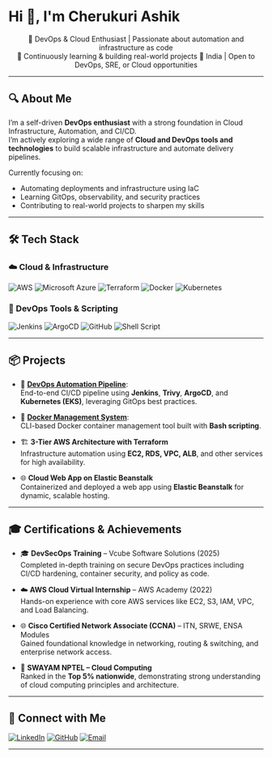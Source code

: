 <h1 align="left">Hi 👋, I'm Cherukuri Ashik</h1>

<p align="center">
🚀 DevOps & Cloud Enthusiast | Passionate about automation and infrastructure as code<br>
🌱 Continuously learning & building real-world projects  
📍 India | Open to DevOps, SRE, or Cloud opportunities
</p>

---

## 🔍 About Me

I’m a self-driven **DevOps enthusiast** with a strong foundation in Cloud Infrastructure, Automation, and CI/CD.  
I’m actively exploring a wide range of **Cloud and DevOps tools and technologies** to build scalable infrastructure and automate delivery pipelines.

Currently focusing on:
- Automating deployments and infrastructure using IaC
- Learning GitOps, observability, and security practices
- Contributing to real-world projects to sharpen my skills

---

## 🛠️ Tech Stack

### ☁️ Cloud & Infrastructure
![AWS](https://img.shields.io/badge/AWS-%23FF9900.svg?style=flat&logo=amazon-aws&logoColor=white)
![Microsoft Azure](https://img.shields.io/badge/Azure-0078D4.svg?style=flat&logo=microsoft-azure&logoColor=white)
![Terraform](https://img.shields.io/badge/Terraform-623CE4?style=flat&logo=terraform&logoColor=white)
![Docker](https://img.shields.io/badge/Docker-0db7ed?style=flat&logo=docker&logoColor=white)
![Kubernetes](https://img.shields.io/badge/Kubernetes-326ce5?style=flat&logo=kubernetes&logoColor=white)

### 🔁 DevOps Tools & Scripting
![Jenkins](https://img.shields.io/badge/Jenkins-D24939?style=flat&logo=jenkins&logoColor=white)
![ArgoCD](https://img.shields.io/badge/ArgoCD-%235C4EE5.svg?style=flat&logo=argo&logoColor=white)
![GitHub](https://img.shields.io/badge/GitHub-181717?style=flat&logo=github&logoColor=white)
![Shell Script](https://img.shields.io/badge/Shell_Scripting-%23121011.svg?style=flat&logo=gnu-bash&logoColor=white)

---

## 📦 Projects

- 🔧 [**DevOps Automation Pipeline**](https://github.com/Ashik-Domain/DevOps_Automation_Pipeline):  
  End-to-end CI/CD pipeline using **Jenkins**, **Trivy**, **ArgoCD**, and **Kubernetes (EKS)**, leveraging GitOps best practices.

- 🐳 [**Docker Management System**](https://github.com/Ashik-Domain/Docker_Management):  
  CLI-based Docker container management tool built with **Bash scripting**.

- 🏗️ **3-Tier AWS Architecture with Terraform**  
  Infrastructure automation using **EC2, RDS, VPC, ALB**, and other services for high availability.

- 🌐 **Cloud Web App on Elastic Beanstalk**  
  Containerized and deployed a web app using **Elastic Beanstalk** for dynamic, scalable hosting.

---

## 🎓 Certifications & Achievements

- 🎓 **DevSecOps Training** – Vcube Software Solutions (2025)  
  Completed in-depth training on secure DevOps practices including CI/CD hardening, container security, and policy as code.

- ☁️ **AWS Cloud Virtual Internship** – AWS Academy (2022)  
  Hands-on experience with core AWS services like EC2, S3, IAM, VPC, and Load Balancing.

- 🌐 **Cisco Certified Network Associate (CCNA)** – ITN, SRWE, ENSA Modules  
  Gained foundational knowledge in networking, routing & switching, and enterprise network access.

- 🏅 **SWAYAM NPTEL – Cloud Computing**  
  Ranked in the **Top 5% nationwide**, demonstrating strong understanding of cloud computing principles and architecture.

---

## 🤝 Connect with Me

[![LinkedIn](https://img.shields.io/badge/LinkedIn-0A66C2?style=flat&logo=linkedin&logoColor=white)](https://www.linkedin.com/in/ashik-cherukuri)
[![GitHub](https://img.shields.io/badge/GitHub-%23181717.svg?style=flat&logo=github&logoColor=white)](https://github.com/Ashik-Domain)
[![Email](https://img.shields.io/badge/Email-D14836.svg?style=flat&logo=gmail&logoColor=white)](mailto:ashikcherukuri15@gmail.com)

---



<!---
Ashik-Domain/Ashik-Domain is a ✨ special ✨ repository because its `README.md` (this file) appears on your GitHub profile.
You can click the Preview link to take a look at your changes.
--->
